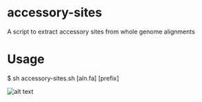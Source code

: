 # accessory-sites
A script to extract accessory sites from whole genome alignments

# Usage
$ sh accessory-sites.sh [aln.fa] [prefix]

![alt text](https://raw.githubusercontent.com/abuultjens/accessory-sites/blob/master/aln.png)




